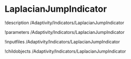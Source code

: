 <!-- MOOSE Object Documentation Stub: Remove this when content is added. -->

# LaplacianJumpIndicator
!description /Adaptivity/Indicators/LaplacianJumpIndicator

!parameters /Adaptivity/Indicators/LaplacianJumpIndicator

!inputfiles /Adaptivity/Indicators/LaplacianJumpIndicator

!childobjects /Adaptivity/Indicators/LaplacianJumpIndicator
